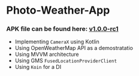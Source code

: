 # Photo-Weather-App

### APK file can be found here: [v1.0.0-rc1](https://github.com/mtzhisham/Photo-Weather-App/releases/tag/v1.0.0-rc1)

* Implementing `CameraX` using Kotlin
* Using OpenWeatherMap API as a demostratatio
* Using MVVM architecture
* Using GMS `FusedLocationProviderClient`
* Using `Koin` for a DI

